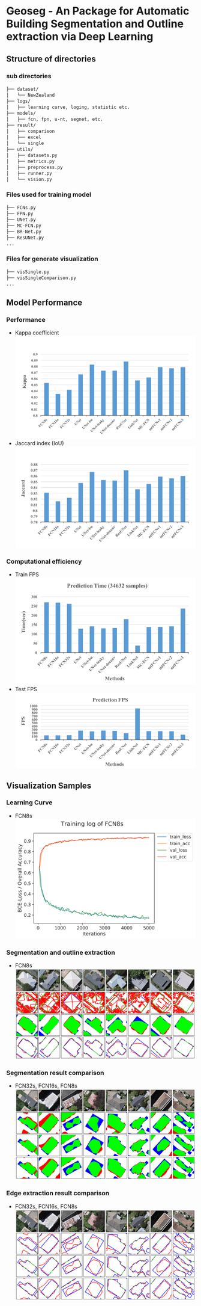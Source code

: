 # Geoseg - An Package for Automatic Building Segmentation and Outline extraction via  Deep Learning

## Structure of directories
### sub directories
```
├── dataset/
│   └── NewZealand
├── logs/
│   ├── learning curve, loging, statistic etc.
├── models/
│   ├── fcn, fpn, u-nt, segnet, etc.
├── result/
│   ├── comparison
│   ├── excel
│   └── single
├── utils/
│   ├── datasets.py
│   ├── metrics.py
│   ├── preprocess.py
│   ├── runner.py
│   └── vision.py
```
### Files used for training model
```
├── FCNs.py
├── FPN.py
├── UNet.py
├── MC-FCN.py
├── BR-Net.py
├── ResUNet.py
...
```
### Files for generate visualization
```
├── visSingle.py
├── visSingleComparison.py
...
```

## Model Performance

### Performance
* Kappa coefficient
![kappa](./result/excel/kappa.png)
* Jaccard index (IoU)
![jaccard](./result/excel/jaccard.png)

### Computational efficiency
* Train FPS
![time](./result/excel/prediction%20time.png)
* Test FPS
![fps](./result/excel/prediction%20fps.png)

## Visualization Samples

### Learning Curve
* FCN8s
![FCN8s training curve](./logs/curve/FCN8s_iter_5000.png)

### Segmentation and outline extraction
* FCN8s
![FCN8s segmentation maps](./result/single/FCN8s_canny_segmap_edge_0.png)

### Segmentation result comparison
* FCN32s, FCN16s, FCN8s
![FCN8s, FCN16s, FCN32s](./result/single-comparison/segmap_FCN32s_FCN16s_FCN8s_0.png)

### Edge extraction result comparison
* FCN32s, FCN16s, FCN8s
![FCN8s, FCN16s, FCN32s](./result/single-comparison/edge_FCN32s_FCN16s_FCN8s_0.png)
